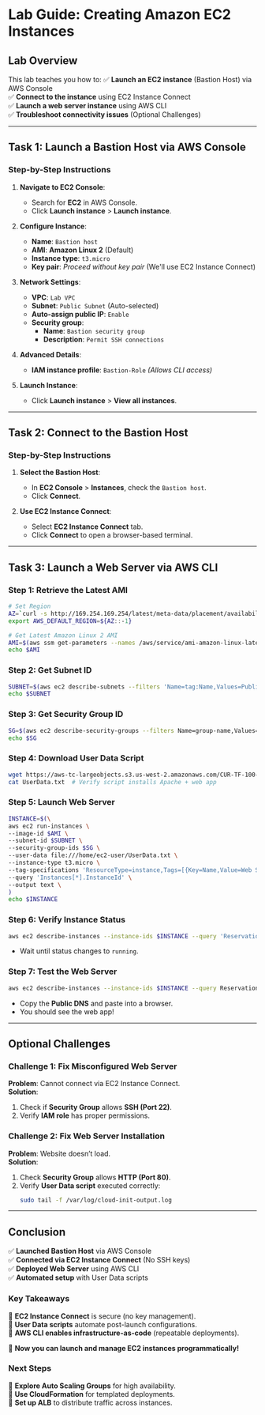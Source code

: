 # **Lab Guide: Creating Amazon EC2 Instances**

## **Lab Overview**
This lab teaches you how to:
✅ **Launch an EC2 instance** (Bastion Host) via AWS Console  
✅ **Connect to the instance** using EC2 Instance Connect  
✅ **Launch a web server instance** using AWS CLI  
✅ **Troubleshoot connectivity issues** (Optional Challenges)  

---

## **Task 1: Launch a Bastion Host via AWS Console**

### **Step-by-Step Instructions**
1. **Navigate to EC2 Console**:  
   - Search for **EC2** in AWS Console.  
   - Click **Launch instance** > **Launch instance**.

2. **Configure Instance**:  
   - **Name**: `Bastion host`  
   - **AMI**: **Amazon Linux 2** (Default)  
   - **Instance type**: `t3.micro`  
   - **Key pair**: *Proceed without key pair* (We'll use EC2 Instance Connect)  

3. **Network Settings**:  
   - **VPC**: `Lab VPC`  
   - **Subnet**: `Public Subnet` (Auto-selected)  
   - **Auto-assign public IP**: `Enable`  
   - **Security group**:  
     - **Name**: `Bastion security group`  
     - **Description**: `Permit SSH connections`  

4. **Advanced Details**:  
   - **IAM instance profile**: `Bastion-Role` *(Allows CLI access)*  

5. **Launch Instance**:  
   - Click **Launch instance** > **View all instances**.  

---

## **Task 2: Connect to the Bastion Host**

### **Step-by-Step Instructions**
1. **Select the Bastion Host**:  
   - In **EC2 Console** > **Instances**, check the `Bastion host`.  
   - Click **Connect**.  

2. **Use EC2 Instance Connect**:  
   - Select **EC2 Instance Connect** tab.  
   - Click **Connect** to open a browser-based terminal.  

---

## **Task 3: Launch a Web Server via AWS CLI**

### **Step 1: Retrieve the Latest AMI**
```bash
# Set Region
AZ=`curl -s http://169.254.169.254/latest/meta-data/placement/availability-zone`
export AWS_DEFAULT_REGION=${AZ::-1}

# Get Latest Amazon Linux 2 AMI
AMI=$(aws ssm get-parameters --names /aws/service/ami-amazon-linux-latest/amzn2-ami-hvm-x86_64-gp2 --query 'Parameters[0].[Value]' --output text)
echo $AMI
```

### **Step 2: Get Subnet ID**
```bash
SUBNET=$(aws ec2 describe-subnets --filters 'Name=tag:Name,Values=Public Subnet' --query Subnets[].SubnetId --output text)
echo $SUBNET
```

### **Step 3: Get Security Group ID**
```bash
SG=$(aws ec2 describe-security-groups --filters Name=group-name,Values=WebSecurityGroup --query SecurityGroups[].GroupId --output text)
echo $SG
```

### **Step 4: Download User Data Script**
```bash
wget https://aws-tc-largeobjects.s3.us-west-2.amazonaws.com/CUR-TF-100-RSJAWS-1-23732/171-lab-JAWS-create-ec2/s3/UserData.txt
cat UserData.txt  # Verify script installs Apache + web app
```

### **Step 5: Launch Web Server**
```bash
INSTANCE=$(\
aws ec2 run-instances \
--image-id $AMI \
--subnet-id $SUBNET \
--security-group-ids $SG \
--user-data file:///home/ec2-user/UserData.txt \
--instance-type t3.micro \
--tag-specifications 'ResourceType=instance,Tags=[{Key=Name,Value=Web Server}]' \
--query 'Instances[*].InstanceId' \
--output text \
)
echo $INSTANCE
```

### **Step 6: Verify Instance Status**
```bash
aws ec2 describe-instances --instance-ids $INSTANCE --query 'Reservations[].Instances[].State.Name' --output text
```
- Wait until status changes to `running`.

### **Step 7: Test the Web Server**
```bash
aws ec2 describe-instances --instance-ids $INSTANCE --query Reservations[].Instances[].PublicDnsName --output text
```
- Copy the **Public DNS** and paste into a browser.  
- You should see the web app!  

---

## **Optional Challenges**

### **Challenge 1: Fix Misconfigured Web Server**
**Problem**: Cannot connect via EC2 Instance Connect.  
**Solution**:  
1. Check if **Security Group** allows **SSH (Port 22)**.  
2. Verify **IAM role** has proper permissions.  

### **Challenge 2: Fix Web Server Installation**
**Problem**: Website doesn’t load.  
**Solution**:  
1. Check **Security Group** allows **HTTP (Port 80)**.  
2. Verify **User Data script** executed correctly:  
   ```bash
   sudo tail -f /var/log/cloud-init-output.log
   ```

---

## **Conclusion**
✅ **Launched Bastion Host** via AWS Console  
✅ **Connected via EC2 Instance Connect** (No SSH keys)  
✅ **Deployed Web Server** using AWS CLI  
✅ **Automated setup** with User Data scripts  

### **Key Takeaways**
🔹 **EC2 Instance Connect** is secure (no key management).  
🔹 **User Data scripts** automate post-launch configurations.  
🔹 **AWS CLI enables infrastructure-as-code** (repeatable deployments).  

🚀 **Now you can launch and manage EC2 instances programmatically!**  

### **Next Steps**
🔸 **Explore Auto Scaling Groups** for high availability.  
🔸 **Use CloudFormation** for templated deployments.  
🔸 **Set up ALB** to distribute traffic across instances.